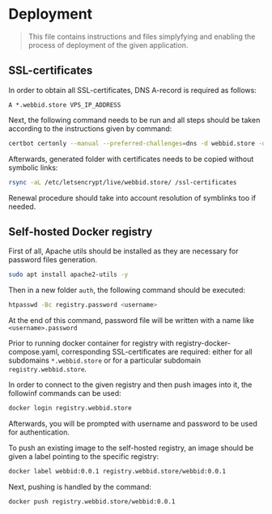 # Deployment

> This file contains instructions and files simplyfying and enabling the process of
> deployment of the given application.

## SSL-certificates

In order to obtain all SSL-certificates, DNS A-record is required as follows:

`A *.webbid.store VPS_IP_ADDRESS`

Next, the following command needs to be run and all steps should be taken
according to the instructions given by command:

```bash
certbot certonly --manual --preferred-challenges=dns -d webbid.store -d *.webbid.store
```

Afterwards, generated folder with certificates needs to be copied without symbolic links:

```bash
rsync -aL /etc/letsencrypt/live/webbid.store/ /ssl-certificates
```

Renewal procedure should take into account resolution of symblinks too if needed.

## Self-hosted Docker registry

First of all, Apache utils should be installed as they are necessary for password files generation.

```bash
sudo apt install apache2-utils -y
```

Then in a new folder `auth`, the following command should be executed:

```bash
htpasswd -Bc registry.password <username>
```

At the end of this command, password file will be written with a name like `<username>.password`

Prior to running docker container for registry with registry-docker-compose.yaml, corresponding
SSL-certificates are required: either for all subdomains `*.webbid.store` or for a particular subdomain
`registry.webbid.store`.

In order to connect to the given registry and then push images into it, the followinf commands can be used:

```bash
docker login registry.webbid.store
```

Afterwards, you will be prompted with username and password to be used for authentication.

To push an existing image to the self-hosted registry, an image
should be given a label pointing to the specific registry:

```bash
docker label webbid:0.0.1 registry.webbid.store/webbid:0.0.1
```

Next, pushing is handled by the command:

```bash
docker push registry.webbid.store/webbid:0.0.1
```
